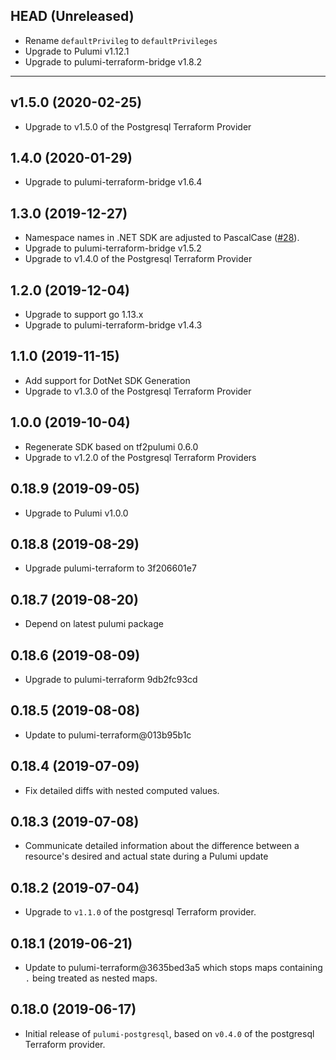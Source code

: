 ## HEAD (Unreleased)
* Rename `defaultPrivileg` to `defaultPrivileges`
* Upgrade to Pulumi v1.12.1
* Upgrade to pulumi-terraform-bridge v1.8.2

---

## v1.5.0 (2020-02-25)
* Upgrade to v1.5.0 of the Postgresql Terraform Provider

## 1.4.0 (2020-01-29)
* Upgrade to pulumi-terraform-bridge v1.6.4

## 1.3.0 (2019-12-27)
* Namespace names in .NET SDK are adjusted to PascalCase
([#28](https://github.com/pulumi/pulumi-postgresql/pull/28)).
* Upgrade to pulumi-terraform-bridge v1.5.2
* Upgrade to v1.4.0 of the Postgresql Terraform Provider

## 1.2.0 (2019-12-04)
* Upgrade to support go 1.13.x
* Upgrade to pulumi-terraform-bridge v1.4.3

## 1.1.0 (2019-11-15)
* Add support for DotNet SDK Generation
* Upgrade to v1.3.0 of the Postgresql Terraform Provider

## 1.0.0 (2019-10-04)
* Regenerate SDK based on tf2pulumi 0.6.0
* Upgrade to v1.2.0 of the Postgresql Terraform Providers

## 0.18.9 (2019-09-05)
* Upgrade to Pulumi v1.0.0

## 0.18.8 (2019-08-29)
* Upgrade pulumi-terraform to 3f206601e7

## 0.18.7 (2019-08-20)
* Depend on latest pulumi package

## 0.18.6 (2019-08-09)
* Upgrade to pulumi-terraform 9db2fc93cd

## 0.18.5 (2019-08-08)
* Update to pulumi-terraform@013b95b1c

## 0.18.4 (2019-07-09)
* Fix detailed diffs with nested computed values.

## 0.18.3 (2019-07-08)
* Communicate detailed information about the difference between a resource's desired and actual state during a Pulumi update

## 0.18.2 (2019-07-04)
* Upgrade to `v1.1.0` of the postgresql Terraform provider.

## 0.18.1 (2019-06-21)
* Update to pulumi-terraform@3635bed3a5 which stops maps containing `.` being treated as nested maps.

## 0.18.0 (2019-06-17)
* Initial release of `pulumi-postgresql`, based on `v0.4.0` of the postgresql Terraform provider.

